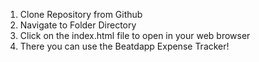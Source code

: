 1. Clone Repository from Github
2. Navigate to Folder Directory
3. Click on the index.html file to open in your web browser
4. There you can use the Beatdapp Expense Tracker!